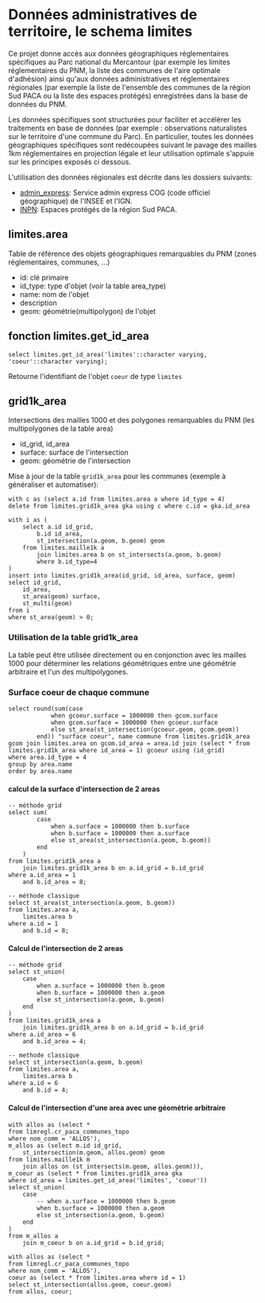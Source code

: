 # Données administratives de territoire, le schema limites

Ce projet donne accès aux données géographiques réglementaires spécifiques au Parc national du Mercantour (par exemple les limites réglementaires du PNM, la liste des communes de l'aire optimale d'adhésion) ainsi qu'aux données administratives et réglementaires régionales (par exemple la liste de l'ensemble des communes de la région Sud PACA ou la liste des espaces protégés) enregistrées dans la base de données du PNM.

Les données spécifiques sont structurées pour faciliter et accélérer les traitements en base de données (par exemple : observations naturalistes sur le territoire d'une commune du Parc). En particulier, toutes les données géographiques spécifiques sont redécoupées suivant le pavage des mailles 1km réglementaires en projection légale et leur utilisation optimale s'appuie sur les principes exposés ci dessous.

L'utilisation des données régionales est décrite dans les dossiers suivants:

- [admin_express](admin_express): Service admin express COG (code officiel géographique) de l'INSEE et l'IGN.
- [INPN](INPN): Espaces protégés de la région Sud PACA.

## limites.area

Table de référence des objets géographiques remarquables du PNM (zones réglementaires, communes, ...)

- id: clé primaire
- id_type: type d'objet (voir la table area_type)
- name: nom de l'objet
- description
- geom: géométrie(multipolygon) de l'objet

## fonction limites.get_id_area

    select limites.get_id_area('limites'::character varying, 'coeur'::character varying);

Retourne l'identifiant de l'objet `coeur` de type `limites`

## grid1k_area

Intersections des mailles 1000 et des polygones remarquables du PNM (les multipolygones de la table area)

- id_grid, id_area
- surface: surface de l'intersection
- geom: géométrie de l'intersection

Mise à jour de la table `grid1k_area` pour les communes (exemple à généraliser et automatiser):

    with c as (select a.id from limites.area a where id_type = 4)
    delete from limites.grid1k_area gka using c where c.id = gka.id_area

    with i as (
        select a.id id_grid,
            b.id id_area,
            st_intersection(a.geom, b.geom) geom
        from limites.maille1k a
            join limites.area b on st_intersects(a.geom, b.geom)
            where b.id_type=4
    )
    insert into limites.grid1k_area(id_grid, id_area, surface, geom)
    select id_grid,
        id_area,
        st_area(geom) surface,
        st_multi(geom)
    from i
    where st_area(geom) > 0;

### Utilisation de la table grid1k_area

La table peut être utilisée directement ou en conjonction avec les mailles 1000 pour déterminer les relations géométriques entre une géométrie arbitraire et l'un des multipolygones.

### Surface coeur de chaque commune

    select round(sum(case
                when gcoeur.surface = 1000000 then gcom.surface
                when gcom.surface = 1000000 then gcoeur.surface
                else st_area(st_intersection(gcoeur.geom, gcom.geom))
            end)) "surface coeur", name commune from limites.grid1k_area gcom join limites.area on gcom.id_area = area.id join (select * from limites.grid1k_area where id_area = 1) gcoeur using (id_grid)
    where area.id_type = 4
    group by area.name
    order by area.name

#### calcul de la surface d'intersection de 2 areas

```
-- méthode grid
select sum(
        case
            when a.surface = 1000000 then b.surface
            when b.surface = 1000000 then a.surface
            else st_area(st_intersection(a.geom, b.geom))
        end
    )
from limites.grid1k_area a
    join limites.grid1k_area b on a.id_grid = b.id_grid
where a.id_area = 1
    and b.id_area = 8;

-- méthode classique
select st_area(st_intersection(a.geom, b.geom))
from limites.area a,
    limites.area b
where a.id = 1
    and b.id = 8;
```

#### Calcul de l'intersection de 2 areas

```
-- méthode grid
select st_union(
    case
        when a.surface = 1000000 then b.geom
        when b.surface = 1000000 then a.geom
        else st_intersection(a.geom, b.geom)
    end
)
from limites.grid1k_area a
    join limites.grid1k_area b on a.id_grid = b.id_grid
where a.id_area = 6
    and b.id_area = 4;

-- methode classique
select st_intersection(a.geom, b.geom)
from limites.area a,
    limites.area b
where a.id = 6
    and b.id = 4;
```

#### Calcul de l'intersection d'une area avec une géométrie arbitraire

```
with allos as (select *
from limregl.cr_paca_communes_topo
where nom_comm = 'ALLOS'),
m_allos as (select m.id id_grid,
    st_intersection(m.geom, allos.geom) geom
from limites.maille1k m
    join allos on (st_intersects(m.geom, allos.geom))),
m_coeur as (select * from limites.grid1k_area gka
where id_area = limites.get_id_area('limites', 'coeur'))
select st_union(
    case
        -- when a.surface = 1000000 then b.geom
        when b.surface = 1000000 then a.geom
        else st_intersection(a.geom, b.geom)
    end
)
from m_allos a
    join m_coeur b on a.id_grid = b.id_grid;

with allos as (select *
from limregl.cr_paca_communes_topo
where nom_comm = 'ALLOS'),
coeur as (select * from limites.area where id = 1)
select st_intersection(allos.geom, coeur.geom)
from allos, coeur;
```
